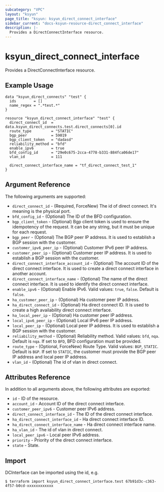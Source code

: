 ```yaml
---
subcategory: "VPC"
layout: "ksyun"
page_title: "ksyun: ksyun_direct_connect_interface"
sidebar_current: "docs-ksyun-resource-direct_connect_interface"
description: |-
  Provides a DirectConnectInterface resource.
---
```


# ksyun_direct_connect_interface

Provides a DirectConnectInterface resource.

## Example Usage

```hcl
data "ksyun_direct_connects" "test" {
  ids        = []
  name_regex = ".*test.*"
}

resource "ksyun_direct_connect_interface" "test" {
  direct_connect_id  = data.ksyun_direct_connects.test.direct_connects[0].id
  route_type         = "STATIC"
  bgp_peer           = 59019
  bgp_client_token   = "dadasd"
  reliability_method = "bfd"
  enable_ipv6        = true
  bfd_config_id      = "29e0c675-2cca-4778-b331-884fca06de17"
  vlan_id            = 111

  direct_connect_interface_name = "tf_direct_connect_test_1"
}
```

## Argument Reference

The following arguments are supported:

* `direct_connect_id` - (Required, ForceNew) The id of direct connect. It's meaning is the physical port.
* `bfd_config_id` - (Optional) The ID of the BFD configuration.
* `bgp_client_token` - (Optional) Bgp client token is used to ensure the idempotency of the request. It can be any string, but it must be unique for each request.
* `bgp_peer` - (Optional) The BGP peer IP address. It is used to establish a BGP session with the customer.
* `customer_ipv6_peer_ip` - (Optional) Customer IPv6 peer IP address.
* `customer_peer_ip` - (Optional) Customer peer IP address. It is used to establish a BGP session with the customer.
* `direct_connect_interface_account_id` - (Optional) The account ID of the direct connect interface. It is used to create a direct connect interface in another account.
* `direct_connect_interface_name` - (Optional) The name of the direct connect interface. It is used to identify the direct connect interface.
* `enable_ipv6` - (Optional) Enable IPv6. Valid values: `true`, `false`. Default is `false`.
* `ha_customer_peer_ip` - (Optional) Ha customer peer IP address.
* `ha_direct_connect_id` - (Optional) Ha direct connect ID. It is used to create a high availability direct connect interface.
* `ha_local_peer_ip` - (Optional) Ha customer peer IP address.
* `local_ipv6_peer_ip` - (Optional) Local IPv6 peer IP address.
* `local_peer_ip` - (Optional) Local peer IP address. It is used to establish a BGP session with the customer.
* `reliability_method` - (Optional) Reliability method. Valid values: `bfd`, `nqa`. Default is `nqa`. If set to `BFD`, BFD configuration must be provided.
* `route_type` - (Optional, ForceNew) Route Type. Valid values: `BGP`, `STATIC`. Default is `BGP`. If set to `STATIC`, the customer must provide the BGP peer IP address and local peer IP address.
* `vlan_id` - (Optional) The id of vlan in direct connect.

## Attributes Reference

In addition to all arguments above, the following attributes are exported:

* `id` - ID of the resource.
* `account_id` - Account ID of the direct connect interface.
* `customer_peer_ipv6` - Customer peer IPv6 address.
* `direct_connect_interface_id` - The ID of the direct connect interface.
* `ha_direct_connect_interface_id` - Ha direct connect interface ID.
* `ha_direct_connect_interface_name` - Ha direct connect interface name.
* `ha_vlan_id` - The id of vlan in direct connect.
* `local_peer_ipv6` - Local peer IPv6 address.
* `priority` - Priority of the direct connect interface.
* `state` - State.


## Import

DCInterface can be imported using the id, e.g.

```
$ terraform import ksyun_direct_connect_interface.test 67b91d3c-c363-4f57-b0cd-xxxxxxxxxxxx
```

